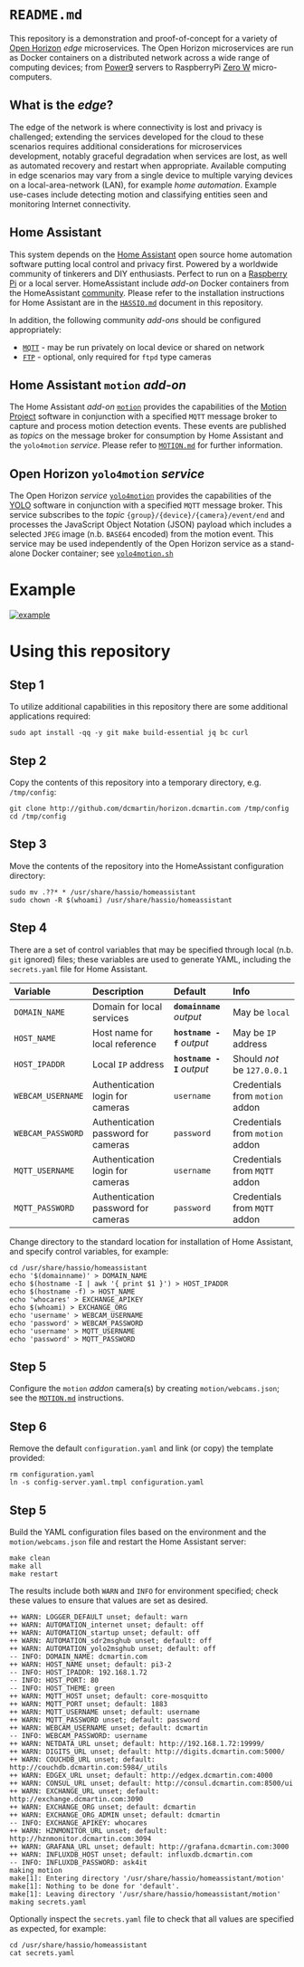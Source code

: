 # `README.md`
This   repository is a demonstration and proof-of-concept for a variety of [Open Horizon](http://github.com/dcmartin/open-horizon) _edge_ microservices.  The Open Horizon microservices are run as Docker containers on a distributed network across a wide range of computing devices; from [Power9](http://openpowerfoundation.org/) servers to RaspberryPi [Zero W](https://www.raspberrypi.org/products/raspberry-pi-zero-w/) micro-computers.

## What is the _edge_?
The edge of the network is where connectivity is lost and privacy is challenged; extending the services developed for the cloud to these scenarios requires additional considerations for microservices development, notably graceful degradation when services are lost, as well as automated recovery and restart when appropriate.  Available computing in edge scenarios may vary from a single device to multiple varying devices on a local-area-network (LAN), for example _home automation_.  Example use-cases include detecting motion and classifying entities seen and monitoring Internet connectivity.

## Home Assistant
This system depends on the  [Home Assistant](http://home-assistant.io)  open source home automation software putting local control and privacy first. Powered by a worldwide community of tinkerers and DIY enthusiasts. Perfect to run on a [Raspberry Pi](https://en.wikipedia.org/wiki/Raspberry_Pi) or a local server.   HomeAssistant include _add-on_ Docker containers  from the HomeAssistant [community](https://github.com/hassio-addons/repository/blob/master/README.md).  Please refer to the installation instructions for Home Assistant are in the [`HASSIO.md`](HASSIO.md) document in this repository.

In addition, the following community _add-ons_ should be configured appropriately:

+ [`MQTT`]() - may be run privately on local device or shared on network
+ [`FTP`]() - optional, only required for `ftpd` type cameras

## Home Assistant `motion` _add-on_
The Home Assistant _add-on_ [`motion`](http://github.com/dcmartin/hassio-addons/tree/master/motion/README.md) provides the capabilities of the [Motion Project](https://motion-project.github.io/) software in conjunction with a specified `MQTT` message broker to capture and process motion detection events.  These events are published as _topics_ on the message broker for consumption by Home Assistant and the `yolo4motion` _service_.  Please refer to [`MOTION.md`](MOTION.md) for further information.

## Open Horizon `yolo4motion` _service_
The Open Horizon _service_ [`yolo4motion`](http://github.com/dcmartin/open-horizon/tree/master/yolo4motion/README.md) provides the capabilities of the [YOLO](https://pjreddie.com/darknet/yolo/) software in conjunction with a specified `MQTT` message broker.  This service subscribes to the _topic_ `{group}/{device}/{camera}/event/end` and processes the JavaScript Object Notation (JSON) payload which includes a selected `JPEG` image (n.b. `BASE64` encoded) from the motion event.  This service may be used independently of the Open Horizon service as a stand-alone Docker container; see [`yolo4motion.sh`](http://github.com/dcmartin/horizon.dcmartin.com/tree/master/sh/yolo4motion.sh)

# Example

[![example](samples/example.png?raw=true "EXAMPLE")](http://github.com/dcmartin/hassio-addons/tree/master/motion/samples/example.png)


# Using this repository

## Step 1
To utilize additional capabilities in this repository there are some additional applications required:

```
sudo apt install -qq -y git make build-essential jq bc curl
```

## Step 2
Copy the contents of this repository into a temporary directory, e.g. `/tmp/config`:

```
git clone http://github.com/dcmartin/horizon.dcmartin.com /tmp/config
cd /tmp/config
```

## Step 3
Move the contents of the repository into the HomeAssistant configuration directory:

```
sudo mv .??* * /usr/share/hassio/homeassistant
sudo chown -R $(whoami) /usr/share/hassio/homeassistant
```

## Step 4
There are a set of control variables that may be specified through local (n.b. `git` ignored) files; these variables are used to generate YAML, including the `secrets.yaml` file for Home Assistant.

Variable|Description|Default|Info
:-------|:-------|:-------|:-------
`DOMAIN_NAME`|Domain for local services |**`domainname`** _output_|May be `local`
`HOST_NAME`|Host name for local reference |**`hostname -f`** _output_|May be `IP` address
`HOST_IPADDR`|Local `IP` address |**`hostname -I`** _output_|Should _not_ be `127.0.0.1`
`WEBCAM_USERNAME`|Authentication login for cameras |`username`|Credentials from `motion` addon
`WEBCAM_PASSWORD`|Authentication password for cameras |`password`|Credentials from `motion` addon
`MQTT_USERNAME`|Authentication login for cameras |`username`|Credentials from `MQTT` addon
`MQTT_PASSWORD`|Authentication password for cameras |`password`|Credentials from `MQTT` addon

Change directory to the standard location for installation of Home Assistant, and specify control variables, for example:

```
cd /usr/share/hassio/homeassistant
echo '$(domainname)' > DOMAIN_NAME
echo $(hostname -I | awk '{ print $1 }') > HOST_IPADDR
echo $(hostname -f) > HOST_NAME
echo 'whocares' > EXCHANGE_APIKEY
echo $(whoami) > EXCHANGE_ORG
echo 'username' > WEBCAM_USERNAME
echo 'password' > WEBCAM_PASSWORD
echo 'username' > MQTT_USERNAME
echo 'password' > MQTT_PASSWORD
```

## Step 5
Configure the `motion` _addon_ camera(s) by creating `motion/webcams.json`; see the [`MOTION.md`](MOTION.md) instructions.

## Step 6
Remove the default `configuration.yaml` and link (or copy) the template provided:

```
rm configuration.yaml
ln -s config-server.yaml.tmpl configuration.yaml
```

## Step 5
Build the YAML configuration files based on the environment and the `motion/webcams.json` file and restart the Home Assistant server:

```
make clean
make all
make restart
```

The results include both `WARN` and `INFO` for environment specified; check these values to ensure that values are set as desired.

```
++ WARN: LOGGER_DEFAULT unset; default: warn
++ WARN: AUTOMATION_internet unset; default: off
++ WARN: AUTOMATION_startup unset; default: off
++ WARN: AUTOMATION_sdr2msghub unset; default: off
++ WARN: AUTOMATION_yolo2msghub unset; default: off
-- INFO: DOMAIN_NAME: dcmartin.com
++ WARN: HOST_NAME unset; default: pi3-2
-- INFO: HOST_IPADDR: 192.168.1.72
-- INFO: HOST_PORT: 80
-- INFO: HOST_THEME: green
++ WARN: MQTT_HOST unset; default: core-mosquitto
++ WARN: MQTT_PORT unset; default: 1883
++ WARN: MQTT_USERNAME unset; default: username
++ WARN: MQTT_PASSWORD unset; default: password
++ WARN: WEBCAM_USERNAME unset; default: dcmartin
-- INFO: WEBCAM_PASSWORD: username
++ WARN: NETDATA_URL unset; default: http://192.168.1.72:19999/
++ WARN: DIGITS_URL unset; default: http://digits.dcmartin.com:5000/
++ WARN: COUCHDB_URL unset; default: http://couchdb.dcmartin.com:5984/_utils
++ WARN: EDGEX_URL unset; default: http://edgex.dcmartin.com:4000
++ WARN: CONSUL_URL unset; default: http://consul.dcmartin.com:8500/ui
++ WARN: EXCHANGE_URL unset; default: http://exchange.dcmartin.com:3090
++ WARN: EXCHANGE_ORG unset; default: dcmartin
++ WARN: EXCHANGE_ORG_ADMIN unset; default: dcmartin
-- INFO: EXCHANGE_APIKEY: whocares
++ WARN: HZNMONITOR_URL unset; default: http://hznmonitor.dcmartin.com:3094
++ WARN: GRAFANA_URL unset; default: http://grafana.dcmartin.com:3000
++ WARN: INFLUXDB_HOST unset; default: influxdb.dcmartin.com
-- INFO: INFLUXDB_PASSWORD: ask4it
making motion
make[1]: Entering directory '/usr/share/hassio/homeassistant/motion'
make[1]: Nothing to be done for 'default'.
make[1]: Leaving directory '/usr/share/hassio/homeassistant/motion'
making secrets.yaml
```

Optionally inspect the `secrets.yaml` file to check that all values are specified as expected, for example:

```
cd /usr/share/hassio/homeassistant
cat secrets.yaml
```
